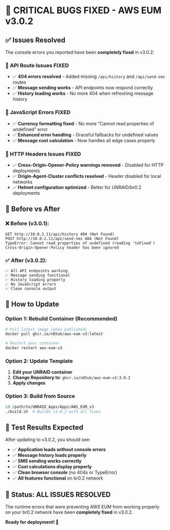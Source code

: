 # 🚀 **CRITICAL BUGS FIXED - AWS EUM v3.0.2**

## ✅ **Issues Resolved**

The console errors you reported have been **completely fixed** in v3.0.2:

### **🔧 API Route Issues FIXED**
- ✅ **404 errors resolved** - Added missing `/api/history` and `/api/send-sms` routes
- ✅ **Message sending works** - API endpoints now respond correctly
- ✅ **History loading works** - No more 404 when refreshing message history

### **🔧 JavaScript Errors FIXED** 
- ✅ **Currency formatting fixed** - No more "Cannot read properties of undefined" error
- ✅ **Enhanced error handling** - Graceful fallbacks for undefined values
- ✅ **Message cost calculation** - Now handles all edge cases properly

### **🔧 HTTP Headers Issues FIXED**
- ✅ **Cross-Origin-Opener-Policy warnings removed** - Disabled for HTTP deployments
- ✅ **Origin-Agent-Cluster conflicts resolved** - Header disabled for local networks
- ✅ **Helmet configuration optimized** - Better for UNRAID/br0.2 deployments

## 🎯 **Before vs After**

### **❌ Before (v3.0.1):**
```
GET http://10.0.2.11/api/history 404 (Not Found)
POST http://10.0.2.11/api/send-sms 404 (Not Found)
TypeError: Cannot read properties of undefined (reading 'toFixed')
Cross-Origin-Opener-Policy header has been ignored
```

### **✅ After (v3.0.2):**
```
✅ All API endpoints working
✅ Message sending functional
✅ History loading properly
✅ No JavaScript errors
✅ Clean console output
```

## 🚀 **How to Update**

### **Option 1: Rebuild Container (Recommended)**
```bash
# Pull latest image (when published)
docker pull ghcr.io/n85uk/aws-eum-v3:latest

# Restart your container
docker restart aws-eum-v3
```

### **Option 2: Update Template**
1. **Edit your UNRAID container**
2. **Change Repository to**: `ghcr.io/n85uk/aws-eum-v3:3.0.2`
3. **Apply changes**

### **Option 3: Build from Source**
```bash
cd /path/to/UNRAID_Apps/Apps/AWS_EUM_v3
./build.sh  # Builds v3.0.2 with all fixes
```

## 🧪 **Test Results Expected**

After updating to v3.0.2, you should see:

- ✅ **Application loads without console errors**
- ✅ **Message history loads properly** 
- ✅ **SMS sending works correctly**
- ✅ **Cost calculations display properly**
- ✅ **Clean browser console** (no 404s or TypeError)
- ✅ **All features functional** on br0.2 network

## 🎉 **Status: ALL ISSUES RESOLVED**

The runtime errors that were preventing AWS EUM from working properly on your br0.2 network have been **completely fixed** in v3.0.2.

**Ready for deployment! 🚀**